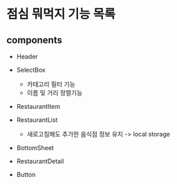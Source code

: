 # 점심 뭐먹지 기능 목록

## components 
- Header

- SelectBox
    - 카테고리 필터 기능
    - 이름 및 거리 정렬기능

- RestaurantItem

- RestaurantList
    - 새로고침해도 추가한 음식점 정보 유지 -> local storage

- BottomSheet

- RestaurantDetail

- Button
